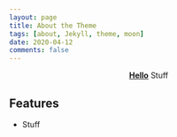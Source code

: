 ```yaml
---
layout: page
title: About the Theme
tags: [about, Jekyll, theme, moon]
date: 2020-04-12
comments: false
---
```


<center><a href="http://taylantatli.github.io"><b>Hello</b></a> Stuff </center>

## Features
* Stuff
